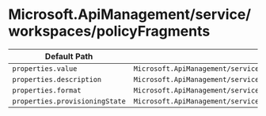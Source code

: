 # Microsoft.ApiManagement/service/workspaces/policyFragments

| Default Path | Alias |
|---|---|
| `properties.value` | `Microsoft.ApiManagement/service/workspaces/policyFragments/value` |
| `properties.description` | `Microsoft.ApiManagement/service/workspaces/policyFragments/description` |
| `properties.format` | `Microsoft.ApiManagement/service/workspaces/policyFragments/format` |
| `properties.provisioningState` | `Microsoft.ApiManagement/service/workspaces/policyFragments/provisioningState` |

